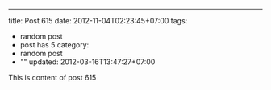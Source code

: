 ---
title: Post 615
date: 2012-11-04T02:23:45+07:00
tags:
  - random post
  - post has 5
category:
  - random post
  - ""
updated: 2012-03-16T13:47:27+07:00

This is content of post 615